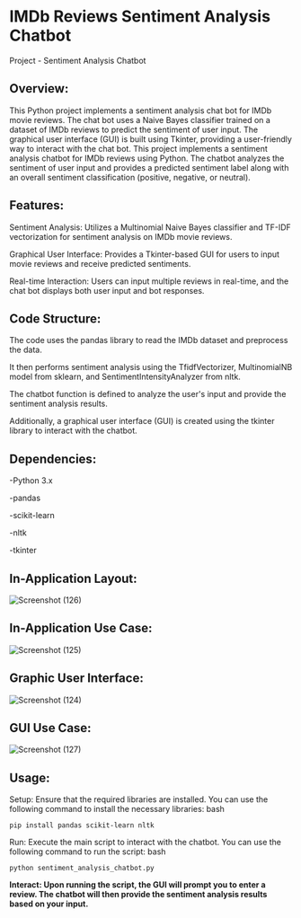 # IMDb Reviews Sentiment Analysis Chatbot

Project - Sentiment Analysis Chatbot

## **Overview:**

This Python project implements a sentiment analysis chat bot for IMDb movie reviews. The chat bot uses a Naive Bayes classifier trained on a dataset of IMDb reviews to predict the sentiment of user input. The graphical user interface (GUI) is built using Tkinter, providing a user-friendly way to interact with the chat bot.
This project implements a sentiment analysis chatbot for IMDb reviews using Python. The chatbot analyzes the sentiment of user input and provides a predicted sentiment label along with an overall sentiment classification (positive, negative, or neutral).

## **Features:**
Sentiment Analysis: Utilizes a Multinomial Naive Bayes classifier and TF-IDF vectorization for sentiment analysis on IMDb movie reviews.

Graphical User Interface: Provides a Tkinter-based GUI for users to input movie reviews and receive predicted sentiments.

Real-time Interaction: Users can input multiple reviews in real-time, and the chat bot displays both user input and bot responses.

## **Code Structure:**
The code uses the pandas library to read the IMDb dataset and preprocess the data.

It then performs sentiment analysis using the TfidfVectorizer, MultinomialNB model from sklearn, and SentimentIntensityAnalyzer from nltk.

The chatbot function is defined to analyze the user's input and provide the sentiment analysis results.

Additionally, a graphical user interface (GUI) is created using the tkinter library to interact with the chatbot.

## **Dependencies:**
-Python 3.x

-pandas

-scikit-learn

-nltk

-tkinter

## **In-Application Layout:**

![Screenshot (126)](https://github.com/Bhudil/Sentiment_Bot/assets/99169324/9be0532d-e043-4061-8f41-21854759c6ca)

## **In-Application Use Case:**

![Screenshot (125)](https://github.com/Bhudil/Sentiment_Bot/assets/99169324/381a030e-9699-41b7-8f71-2b9cc6731a75)

## **Graphic User Interface:**

![Screenshot (124)](https://github.com/Bhudil/Sentiment_Bot/assets/99169324/19e81660-cd2c-478f-8c2f-550599a212b0)


## **GUI Use Case:**

![Screenshot (127)](https://github.com/Bhudil/Sentiment_Bot/assets/99169324/4c8dd98f-627c-4515-9109-53b4b96a78ed)


## **Usage:**
Setup: Ensure that the required libraries are installed. You can use the following command to install the necessary libraries:
bash
```
pip install pandas scikit-learn nltk
```

Run: Execute the main script to interact with the chatbot. You can use the following command to run the script:
bash
```
python sentiment_analysis_chatbot.py
```

**Interact: Upon running the script, the GUI will prompt you to enter a review. The chatbot will then provide the sentiment analysis results based on your input.**
